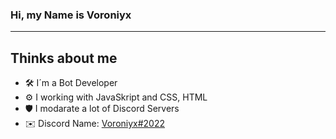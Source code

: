 ### Hi, my Name is Voroniyx

<!--
**Voroniyx/Voroniyx** is a ✨ _special_ ✨ repository because its `README.md` (this file) appears on your GitHub profile.

Here are some ideas to get you started:

- 🔭 I’m currently working on ...
- 🌱 I’m currently learning ...
- 👯 I’m looking to collaborate on ...
- 🤔 I’m looking for help with ...
- 💬 Ask me about ...
- 📫 How to reach me: ...
- 😄 Pronouns: ...
- ⚡ Fun fact: ...
-->

---
## Thinks about me

- 🛠️ I´m  a Bot Developer
- ⚙️ I working with JavaSkript and CSS, HTML
- 🛡️ I modarate a lot of Discord Servers 
- ✉️ Discord Name: [Voroniyx#2022](https://discord.com/channels/)
